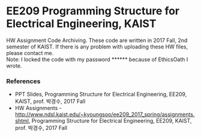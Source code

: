 # EE209 Programming Structure for Electrical Engineering, KAIST
HW Assignment Code Archiving. These code are written in 2017 Fall, 2nd semester of KAIST.  If there is any problem with uploading these HW files, please contact me.  
Note: I locked the code with my password ****** because of EthicsOath I wrote.

### References
* PPT Slides, Programming Structure for Electrical Engineering, EE209, KAIST, prof. 박경수, 2017 Fall
* HW Assignments - http://www.ndsl.kaist.edu/~kyoungsoo/ee209_2017_spring/assignments.shtml, Programming Structure for Electrical Engineering, EE209, KAIST, prof. 박경수, 2017 Fall
